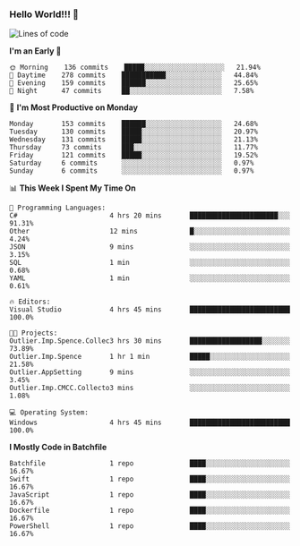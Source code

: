 ### Hello World!!! 👋

<!--
**kekotek/kekotek** is a ✨ _special_ ✨ repository because its `README.md` (this file) appears on your GitHub profile.

Here are some ideas to get you started:

- 🔭 I’m currently working on ...
- 🌱 I’m currently learning ...
- 👯 I’m looking to collaborate on ...
- 🤔 I’m looking for help with ...
- 💬 Ask me about ...
- 📫 How to reach me: ...
- 😄 Pronouns: ...
- ⚡ Fun fact: ...
-->

<!--START_SECTION:waka-->
![Lines of code](https://img.shields.io/badge/From%20Hello%20World%20I%27ve%20Written-18753%20lines%20of%20code-blue)

**I'm an Early 🐤** 

```text
🌞 Morning    136 commits    █████░░░░░░░░░░░░░░░░░░░░   21.94% 
🌆 Daytime    278 commits    ███████████░░░░░░░░░░░░░░   44.84% 
🌃 Evening    159 commits    ██████░░░░░░░░░░░░░░░░░░░   25.65% 
🌙 Night      47 commits     ██░░░░░░░░░░░░░░░░░░░░░░░   7.58%

```
📅 **I'm Most Productive on Monday** 

```text
Monday       153 commits    ██████░░░░░░░░░░░░░░░░░░░   24.68% 
Tuesday      130 commits    █████░░░░░░░░░░░░░░░░░░░░   20.97% 
Wednesday    131 commits    █████░░░░░░░░░░░░░░░░░░░░   21.13% 
Thursday     73 commits     ███░░░░░░░░░░░░░░░░░░░░░░   11.77% 
Friday       121 commits    █████░░░░░░░░░░░░░░░░░░░░   19.52% 
Saturday     6 commits      ░░░░░░░░░░░░░░░░░░░░░░░░░   0.97% 
Sunday       6 commits      ░░░░░░░░░░░░░░░░░░░░░░░░░   0.97%

```


📊 **This Week I Spent My Time On** 

```text
💬 Programming Languages: 
C#                       4 hrs 20 mins       ██████████████████████░░░   91.31% 
Other                    12 mins             █░░░░░░░░░░░░░░░░░░░░░░░░   4.24% 
JSON                     9 mins              ░░░░░░░░░░░░░░░░░░░░░░░░░   3.15% 
SQL                      1 min               ░░░░░░░░░░░░░░░░░░░░░░░░░   0.68% 
YAML                     1 min               ░░░░░░░░░░░░░░░░░░░░░░░░░   0.61%

🔥 Editors: 
Visual Studio            4 hrs 45 mins       █████████████████████████   100.0%

🐱‍💻 Projects: 
Outlier.Imp.Spence.Collec3 hrs 30 mins       ██████████████████░░░░░░░   73.89% 
Outlier.Imp.Spence       1 hr 1 min          █████░░░░░░░░░░░░░░░░░░░░   21.58% 
Outlier.AppSetting       9 mins              ░░░░░░░░░░░░░░░░░░░░░░░░░   3.45% 
Outlier.Imp.CMCC.Collecto3 mins              ░░░░░░░░░░░░░░░░░░░░░░░░░   1.08%

💻 Operating System: 
Windows                  4 hrs 45 mins       █████████████████████████   100.0%

```

**I Mostly Code in Batchfile** 

```text
Batchfile                1 repo              ████░░░░░░░░░░░░░░░░░░░░░   16.67% 
Swift                    1 repo              ████░░░░░░░░░░░░░░░░░░░░░   16.67% 
JavaScript               1 repo              ████░░░░░░░░░░░░░░░░░░░░░   16.67% 
Dockerfile               1 repo              ████░░░░░░░░░░░░░░░░░░░░░   16.67% 
PowerShell               1 repo              ████░░░░░░░░░░░░░░░░░░░░░   16.67%

```



<!--END_SECTION:waka-->
